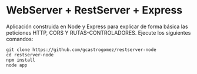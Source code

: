 # WebServer + RestServer + Express
Aplicación construida en Node y Express para explicar de forma básica las peticiones HTTP, CORS Y RUTAS-CONTROLADORES. Ejecute los siguientes comandos:
```
git clone https://github.com/gcastrogomez/restserver-node
cd restserver-node
npm install
node app
```
